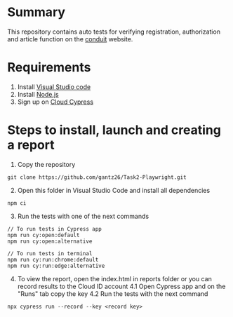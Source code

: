 # Summary

This repository contains auto tests for verifying registration, authorization and article function on the [conduit](https://conduit.realworld.how/) website.

# Requirements

1. Install [Visual Studio code](https://code.visualstudio.com/)
2. Install [Node.js](https://nodejs.org/en)
3. Sign up on [Cloud Cypress](https://cloud.cypress.io/)

# Steps to install, launch and creating a report

1. Copy the repository
```
git clone https://github.com/gantz26/Task2-Playwright.git
```

2. Open this folder in Visual Studio Code and install all dependencies
```
npm ci
```

3. Run the tests with one of the next commands
```
// To run tests in Cypress app
npm run cy:open:default
npm run cy:open:alternative

// To run tests in terminal
npm run cy:run:chrome:default
npm run cy:run:edge:alternative
```

4. To view the report, open the index.html in reports folder or you can record results to the Cloud ID account
4.1 Open Cypress app and on the "Runs" tab copy the key
4.2 Run the tests with the next command
```
npx cypress run --record --key <record key>
```